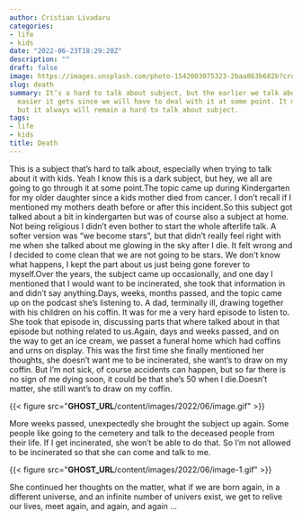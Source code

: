 ```yaml
---
author: Cristian Livadaru
categories:
- life
- kids
date: "2022-06-23T18:29:20Z"
description: ""
draft: false
image: https://images.unsplash.com/photo-1542003075323-2baa863b682b?crop=entropy&cs=tinysrgb&fit=max&fm=jpg&ixid=MnwxMTc3M3wwfDF8c2VhcmNofDN8fERlYXRofGVufDB8fHx8MTY1NjAxNTgzOQ&ixlib=rb-1.2.1&q=80&w=2000
slug: death
summary: It’s a hard to talk about subject, but the earlier we talk about it, the
  easier it gets since we will have to deal with it at some point. It might get easier,
  but it always will remain a hard to talk about subject.
tags:
- life
- kids
title: Death
---
```



This is a subject that’s hard to talk about, especially when trying to talk about it with kids. Yeah I know this is a dark subject, but hey, we all are going to go through it at some point.The topic came up during Kindergarten for my older daughter since a kids mother died from cancer. I don’t recall if I mentioned my mothers death before or after this incident.So this subject got talked about a bit in kindergarten but was of course also a subject at home. Not being religious I didn’t even bother to start the whole afterlife talk. A softer version was “we become stars”, but that didn’t really feel right with me when she talked about me glowing in the sky after I die. It felt wrong and I decided to come clean that we are not going to be stars. We don’t know what happens, I kept the part about us just being gone forever to myself.Over the years, the subject came up occasionally, and one day I mentioned that I would want to be incinerated, she took that information in and didn’t say anything.Days, weeks, months passed, and the topic came up on the podcast she’s listening to. A dad, terminally ill, drawing together with his children on his coffin. It was for me a very hard episode to listen to. She took that episode in, discussing parts that where talked about in that episode but nothing related to us.Again, days and weeks passed, and on the way to get an ice cream, we passet a funeral home which had coffins and urns on display. This was the first time she finally mentioned her thoughts, she doesn’t want me to be incinerated, she want’s to draw on my coffin. But I’m not sick, of course accidents can happen, but so far there is no sign of me dying soon, it could be that she’s 50 when I die.Doesn’t matter, she still want’s to draw on my coffin.

{{< figure src="__GHOST_URL__/content/images/2022/06/image.gif" >}}

More weeks passed, unexpectedly she brought the subject up again. Some people like going to the cemetery and talk to the deceased people from their life. If I get incinerated, she won’t be able to do that. So I’m not allowed to be incinerated so that she can come and talk to me.

{{< figure src="__GHOST_URL__/content/images/2022/06/image-1.gif" >}}

She continued her thoughts on the matter, what if we are born again, in a different universe, and an infinite number of univers exist, we get to relive our lives, meet again, and again, and again …

